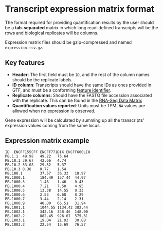 # Transcript expression matrix format

The format required for providing quantification results by the user should be a **tab-separated** matrix in which long read-defined transcripts will be the rows and biological replicates will be columns.

Expression matrix files should be gzip-compressed and named ```expression.tsv.gz```.

## Key features

* **Header**: The first field must be `ID`, and the rest of the column names should be the replicate labels.
* **ID column**: Transcripts should have the same IDs as ones provided in GTF, and must be a conforming [feature identifier](metadata-identifiers.md#feature-and-read-identifiers).
* **Replicate columns**: Should have the FASTQ file accession associated  with the replicate. This can be found in the [RNA-Seq Data Matrix](rnaseq-data-matrix.md)
* **Quantification values reported**: Units must be TPM, `NA` values are allowed when no expression is observed.

Gene expression will be calculated by summing up all the transcripts' expression values coming from the same locus.

## Expression matrix example

```
ID	ENCFF155CFF	ENCFF771DIX	ENCFF600LIU
PB.1.1	49.98	49.22	75.64
PB.10.1	39.67   42.66   4.74
PB.10.2	33.08   29.32   5.37
PB.10.3	0.38    0.77    1.54
PB.100.1        37.57   36.33   18.97
PB.1000.1       184.49  157.44  44.97
PB.1000.3       1.46    1.46    0.43
PB.1000.4       7.21    7.50    4.95
PB.1000.5       13.38   14.55   0.33
PB.1000.6       2.53    6.68    8.29
PB.1000.7       3.44    2.14    2.31
PB.1000.9       48.80   66.51   31.94
PB.1001.1       1044.55 1134.42 382.44
PB.1002.1       342.16  348.46  148.90
PB.1002.2       882.45  926.07  575.31
PB.1003.1       19.04   21.93   30.88
PB.1003.2       22.54   15.69   76.57

```
